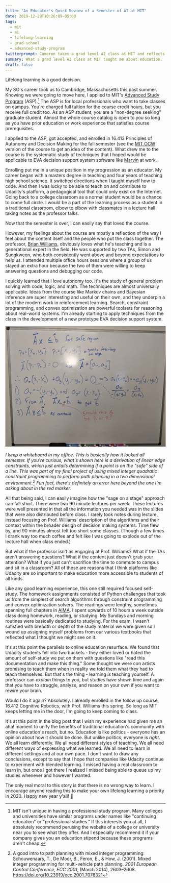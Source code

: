 ```yaml
---
title: "An Educator's Quick Review of a Semester of AI at MIT"
date: 2019-12-29T10:26:09-05:00
tags:
  - mit
  - ai
  - lifelong-learning
  - grad-school
  - advanced-study-program
twitterprompt: Cameron takes a grad level AI class at MIT and reflects on education
summary: What a grad level AI class at MIT taught me about education.
draft: false
---
```


Lifelong learning is a good decision.

My SO's career took us to Cambridge, Massachusetts this past summer. Knowing we were going to move here, I applied to MIT's [Advanced Study Program](https://professional.mit.edu/programs/advanced-study-program) (ASP).[^1] The ASP is for local professionals who want to take classes on campus. You're charged full tuition for the course credit hours, but you receive full credit too. As an ASP student, you are a "non-degree seeking" graduate student. Almost the whole course catalog is open to you so long as you have prior education or work experience that satisfies course prerequisites.

I applied to the ASP, got accepted, and enrolled in 16.413 Principles of Autonomy and Decision Making for the fall semester (see the [MIT OCW](https://ocw.mit.edu/courses/aeronautics-and-astronautics/16-410-principles-of-autonomy-and-decision-making-fall-2010/) version of the course to get an idea of the content). What drew me to the course is the systematic study of techniques that I hoped would be applicable to EVA decision support system software like [Marvin](/posts/20180516-marvin-eva-timeline-breakdown/) at work.

Enrolling put me in a unique position in my progression as an educator. My career began with a masters degree in teaching and four years of teaching high school science. It switched directions when I taught myself how to code. And then I was lucky to be able to teach on and contribute to Udacity's platform, a pedagogical tool that could only exist on the Internet. Going back to a college classroom as a normal student would be a chance to come full circle. I would be a part of the learning process as a student in a traditional classroom, elbow to elbow with classmates in a lecture hall taking notes as the professor talks.

Now that the semester is over, I can easily say that loved the course.

However, my feelings about the course are mostly a reflection of the way I feel about the content itself and the people who put the class together. The professor, [Brian Williams](https://www.csail.mit.edu/person/brian-williams), obviously loves what he's teaching and is a generational expert in the field. He was supported by two TAs, Simon and Sungkweon, who both consistently went above and beyond expectations to help us. I attended multiple office hours sessions where a group of us stayed an extra hour because the two of them were willing to keep answering questions and debugging our code.

I quickly learned that I love autonomy too. It's the study of general problem solving with code, logic, and math. The techniques are almost universally applicable. Ideas from the course like Markov chains and Bayesian inference are super interesting and useful on their own, and they underpin a lot of the modern work in reinforcement learning. Search, constraint programming, and convex optimization are powerful toolsets for reasoning about real-world systems. I'm already starting to apply techniques from the class in the development of a new prototype EVA decision support system.

![A whiteboard with math](whiteboard.jpg)

_I keep a whiteboard in my office. This is basically how it looked all semester.  If you're curious, what's shown here is a derivation of linear edge constraints, which just entails determining if a point is on the "safe" side of a line. This was part of my final project of using mixed integer quadratic constraint programming to perform path planning in a two dimensional environment.[^2] Fun fact, there's definitely an error here beyond the one I'm asking about in the red marker._

All that being said, I can easily imagine how the "sage on a stage" approach can fall short. There were two 90 minute lectures per week. These lectures were well presented in that all the information you needed was in the slides that were also distributed before class. I rarely took notes during lecture, instead focusing on Prof. Williams' description of the algorithms and their context within the broader design of decision making systems. Time flew by, and 90 minutes almost felt too short some classes. (Though a few times I drank way too much coffee and felt like I was going to explode out of the lecture hall when class ended.)

But what if the professor isn't as engaging at Prof. Williams? What if the TAs aren't answering questions? What if the content just doesn't grab your attention? What if you just can't sacrifice the time to commute to campus and sit in a classroom? All of these are reasons that I think platforms like Udacity are so important to make education more accessible to students of all kinds.

Like any good learning experience, this one still required focused self-study. The homework assignments consisted of Python challenges that took us from the simplest of search algorithms through constraint programming and convex optimization solvers. The readings were lengthy, sometimes spanning full chapters in [AIMA](http://aima.cs.berkeley.edu/index.html). I spent upwards of 10 hours a week outside class doing homework, reading, or studying. My Sundays and morning routines were basically dedicated to studying. For the exam, I wasn't satisfied with breadth or depth of the study material we were given so I wound up assigning myself problems from our various textbooks that reflected what I thought we might see on it.

It's at this point the parallels to online education resurface. We found that Udacity students fell into two buckets - they either loved or hated the amount of self-study we put on them with questions like "read this documentation and make this thing." Some thought we were con artists promising to teach them when in reality we told them what they had to teach themselves. But that's the thing - learning _is_ teaching yourself. A professor can _explain_ things to you, but studies have shown time and again that you have to struggle, analyze, and reason on your own if you want to rewire your brain.

Would I do it again? Absolutely. I already enrolled in the follow up course, 16.412 Cognitive Robotics, with Prof. Williams this spring. So long as MIT keeps letting me in the door, I'm going to keep coming to class.

It's at this point in the blog post that I wish my experience had given me an aha! moment to unify the benefits of traditional education's community with online education's reach, but no. Education is like politics - everyone has an opinion about how it should be done. But unlike politics, everyone is _right_. We all learn differently. We all need different styles of teaching. We all need different ways of expressing what we learned. We all need to learn in different settings and at our own pace. I don't want to draw any conclusions, except to say that I hope that companies like Udacity continue to experiment with blended learning. I missed having a real classroom to learn in, but once I got there I realized I missed being able to queue up my studies whenever and however I wanted.

The only real moral to this story is that there is no wrong way to learn. I encourage anyone reading this to make your own lifelong learning a priority in 2020. Happy new year y'all! 🎉

[^1]: MIT isn't unique in having a professional study program. Many colleges and universities have similar programs under names like "continuing education" or "professional studies." If this interests you at all, I absolutely recommend perusing the website of a college or university near you to see what they offer. And I especially recommend it if your company gives you an education stipend because these programs aren't cheap.
[^2]: A good intro to path planning with mixed integer programming: Schouwenaars, T., De Moor, B., Feron, E., & How, J. (2001). Mixed integer programming for multi-vehicle path planning. *2001 European Control Conference, ECC 2001*, (March 2014), 2603–2608. https://doi.org/10.23919/ecc.2001.7076321